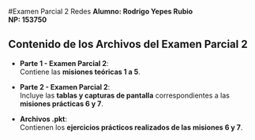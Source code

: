 #Examen Parcial 2 Redes
**Alumno: Rodrigo Yepes Rubio**<br>
**NP: 153750**


## Contenido de los Archivos del Examen Parcial 2

- **Parte 1 - Examen Parcial 2**:  
  Contiene las **misiones teóricas 1 a 5**.

- **Parte 2 - Examen Parcial 2**:  
  Incluye las **tablas y capturas de pantalla** correspondientes a las **misiones prácticas 6 y 7**.

- **Archivos .pkt**:  
  Contienen los **ejercicios prácticos realizados de las misiones 6 y 7**.
